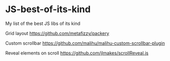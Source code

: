 # JS-best-of-its-kind
My list of the best JS libs of its kind

Grid layout
https://github.com/metafizzy/packery

Custom scrollbar
https://github.com/malihu/malihu-custom-scrollbar-plugin

Reveal elements on scroll
https://github.com/jlmakes/scrollReveal.js

